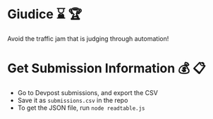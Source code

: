 # Giudice :hourglass: :trophy:
Avoid the traffic jam that is judging through automation!

# Get Submission Information :moneybag: :clipboard:
* Go to Devpost submissions, and export the CSV
* Save it as `submissions.csv` in the repo
* To get the JSON file, run `node readtable.js`
